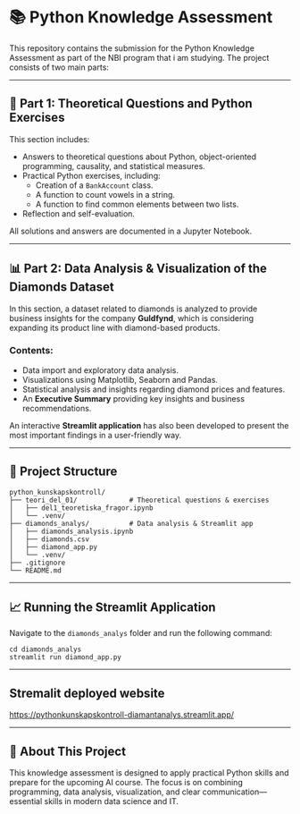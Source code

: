 # 📚 Python Knowledge Assessment 

This repository contains the submission for the Python Knowledge Assessment as part of the NBI program that i am studying. The project consists of two main parts:

---

## 🚀 Part 1: Theoretical Questions and Python Exercises

This section includes:

- Answers to theoretical questions about Python, object-oriented programming, causality, and statistical measures.
- Practical Python exercises, including:
  - Creation of a `BankAccount` class.
  - A function to count vowels in a string.
  - A function to find common elements between two lists.
- Reflection and self-evaluation.

All solutions and answers are documented in a Jupyter Notebook.

---

## 📊 Part 2: Data Analysis & Visualization of the Diamonds Dataset

In this section, a dataset related to diamonds is analyzed to provide business insights for the company **Guldfynd**, which is considering expanding its product line with diamond-based products.

### Contents:

- Data import and exploratory data analysis.
- Visualizations using Matplotlib, Seaborn and Pandas.
- Statistical analysis and insights regarding diamond prices and features.
- An **Executive Summary** providing key insights and business recommendations.

An interactive **Streamlit application** has also been developed to present the most important findings in a user-friendly way.

---

## 📂 Project Structure

```
python_kunskapskontroll/
├── teori_del_01/             # Theoretical questions & exercises
│   ├── del1_teoretiska_fragor.ipynb
│   └── .venv/
├── diamonds_analys/          # Data analysis & Streamlit app
│   ├── diamonds_analysis.ipynb
│   ├── diamonds.csv
│   ├── diamond_app.py
│   └── .venv/
├── .gitignore
└── README.md
```

---

## 📈 Running the Streamlit Application

Navigate to the `diamonds_analys` folder and run the following command:

```
cd diamonds_analys
streamlit run diamond_app.py
```


---

## Stremalit deployed website

https://pythonkunskapskontroll-diamantanalys.streamlit.app/

---

## 🧠 About This Project

This knowledge assessment is designed to apply practical Python skills and prepare for the upcoming AI course. 
The focus is on combining programming, data analysis, visualization, and clear communication—essential skills in modern data science and IT.

